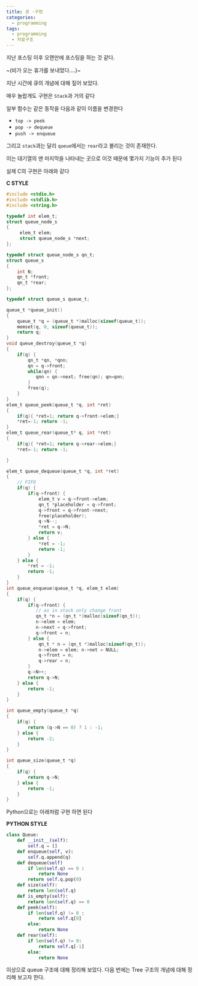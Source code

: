```yaml
---
title: 큐 -구현
categories:
  - programming
tags:
  - programming
  - 자료구조
---
```


지난 포스팅 이후 오랜만에 포스팅을 하는 것 같다.

~(비가 오는 휴가를 보내었다....)~

지난 시간에 큐의 개념에 대해 짚어 보았다.

매우 놀랍게도 구현은 `Stack`과 거의 같다

일부 함수는 같은 동작을 다음과 같이 이름을 변경한다

- `top -> peek`
- `pop -> dequeue`
- `push -> enqueue`

그리고 `stack`과는 달리 `queue`에서는 `rear`라고 불리는 것이 존재한다.

이는 대기열의 맨 마지막을 나타내는 곳으로 이것 때문에 몇가지 기능이 추가 된다

실제 C의 구현은 아래와 같다

__C STYLE__

```c
#include <stdio.h>
#include <stdlib.h>
#include <string.h>

typedef int elem_t;
struct queue_node_s
{
     elem_t elem;
     struct queue_node_s *next;
};

typedef struct queue_node_s qn_t;
struct queue_s
{
    int N;
    qn_t *front;
    qn_t *rear;
};

typedef struct queue_s queue_t;

queue_t *queue_init()
{
    queue_t *q = (queue_t *)malloc(sizeof(queue_t));
    memset(q, 0, sizeof(queue_t));
    return q;
}
void queue_destroy(queue_t *q)
{
    if(q) {
        qn_t *qn, *qnn;
        qn = q->front;
        while(qn) {
           qnn = qn->next; free(qn); qn=qnn;
        }
        free(q);
    }
}
elem_t queue_peek(queue_t *q, int *ret)
{
    if(q){ *ret=1; return q->front->elem;}
    *ret=-1; return -1;
}
elem_t queue_rear(queue_t* q, int *ret)
{
    if(q){ *ret=1; return q->rear->elem;}
    *ret=-1; return -1;

}

elem_t queue_dequeue(queue_t *q, int *ret)
{
    // FIFO
    if(q) {
        if(q->front) {
            elem_t v = q->front->elem;
            qn_t *placeholder = q->front;
            q->front = q->front->next;
            free(placeholder);
            q->N--;
            *ret = q->N;
            return v;
        } else {
            *ret = -1;
            return -1;
        }
    } else {
        *ret = -1;
        return -1;
    }
}
int queue_enqueue(queue_t *q, elem_t elem)
{
    if(q) {
        if(q->front) {
           // as in stack only change front
           qn_t *n = (qn_t *)malloc(sizeof(qn_t));
           n->elem = elem;
           n->next = q->front;
           q->front = n;
        } else {
            qn_t * n = (qn_t *)malloc(sizeof(qn_t));
            n->elem = elem; n->net = NULL;
            q->front = n;
            q->rear = n;
        }
        q->N++;
        return q->N;
    } else {
        return -1;
    }
}

int queue_empty(queue_t *q)
{
    if(q) {
        return (q->N == 0) ? 1 : -1;
    } else {
        return -2;
    }
}

int queue_size(queue_t *q)
{
    if(q) {
        return q->N;
    } else {
        return -1;
    }
}
```

Python으로는 아래처럼 구현 하면 된다

__PYTHON STYLE__

```python
class Queue:
	def __init__(self):
		self.q = []
	def enqueue(self, v):
		self.q.append(q)
	def dequeue(self)
		if len(self.q) == 0 :
			return None
		return self.q.pop(0)
	def size(self):
		return len(self.q)
	def is_empty(self):
		return len(self.q) == 0
	def peek(self):
		if len(self.q) != 0 :
			return self.q[0]
		else:
			return None
	def rear(self):
		if len(self.q) != 0:
			return self.q[-1]
		else:
			return None
```

이상으로 queue 구조에 대해 정리해 보았다. 
다음 번에는 Tree 구조의 개념에 대해 정리해 보고자 한다.

